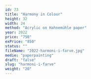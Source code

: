 ```yaml
---
id: 73
title: "Harmony in Colour"
height: 32
width: 24
method: "Acrylic on Hahnemühle paper"
year: 2022
price: "750"
exPrice: "850"
status: ""
fileName: "2022-harmoni-i-farve.jpg"
medie: "paperpainting"
draft: "false"
slug: "harmoni-i-farve"
weight: "20"
---
```

